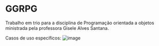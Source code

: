 # GGRPG
Trabalho em trio para a disciplina de Programação orientada a objetos ministrada pela professora Gisele Alves Santana.


Casos de uso específicos:
![image](https://github.com/carlosyamanaka/GGRPG/assets/109562378/da10e570-dd01-4a33-b985-c0cc9e63eb3d)
